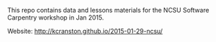 This repo contains data and lessons materials for the NCSU Software Carpentry workshop in Jan 2015. 

Website: http://kcranston.github.io/2015-01-29-ncsu/

